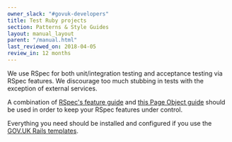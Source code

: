 ```yaml
---
owner_slack: "#govuk-developers"
title: Test Ruby projects
section: Patterns & Style Guides
layout: manual_layout
parent: "/manual.html"
last_reviewed_on: 2018-04-05
review_in: 12 months
---
```


We use RSpec for both unit/integration testing and acceptance testing via RSpec
features.  We discourage too much stubbing in tests with the exception of
external services.

A combination of [RSpec's feature guide](https://www.relishapp.com/rspec/rspec-rails/docs/feature-specs/feature-spec)
and [this Page Object guide](https://robots.thoughtbot.com/better-acceptance-tests-with-page-objects)
should be used in order to keep your RSpec features under control.

Everything you need should be installed and configured if you use the
[GOV.UK Rails templates](https://github.com/alphagov/govuk-rails-app-template).
